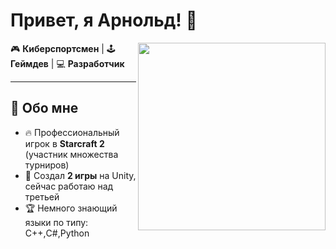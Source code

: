 # Привет, я Арнольд! 👋 
<img align="right" src="https://images.steamusercontent.com/ugc/786288150323232209/0AA39B06D4604FA7062B0C1B58DB468CC5D8EDEC/?imw=5000&imh=5000&ima=fit&impolicy=Letterbox&imcolor=%23000000&letterbox=false" width="300">

🎮 **Киберспортсмен** | 🕹 **Геймдев** | 💻 **Разработчик**

---

## 🚀 Обо мне

- 🔥 Профессиональный игрок в **Starcraft 2** (участник множества турниров)
- 🎯 Создал **2 игры** на Unity, сейчас работаю над третьей
- 🏆 Немного знающий языки по типу: C++,С#,Python
